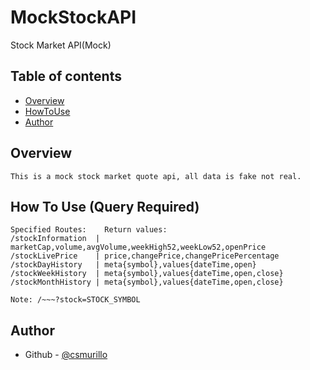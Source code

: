 # MockStockAPI

Stock Market API(Mock)

## Table of contents

- [Overview](#overview)
- [HowToUse](#howtouse)
- [Author](#author)

## Overview
    This is a mock stock market quote api, all data is fake not real.

## How To Use (Query Required)
    Specified Routes:    Return values:
    /stockInformation  | marketCap,volume,avgVolume,weekHigh52,weekLow52,openPrice
    /stockLivePrice    | price,changePrice,changePricePercentage
    /stockDayHistory   | meta{symbol},values{dateTime,open}
    /stockWeekHistory  | meta{symbol},values{dateTime,open,close}
    /stockMonthHistory | meta{symbol},values{dateTime,open,close}

    Note: /~~~?stock=STOCK_SYMBOL

## Author

- Github - [@csmurillo](https://github.com/csmurillo)

